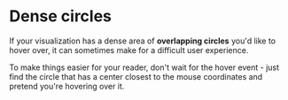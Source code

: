 # Dense circles

If your visualization has a dense area of **overlapping circles** you'd like to hover over, it can sometimes make for a difficult user experience. 

To make things easier for your reader, don't wait for the hover event - just find the circle that has a center closest to the mouse coordinates and pretend you're hovering over it.
